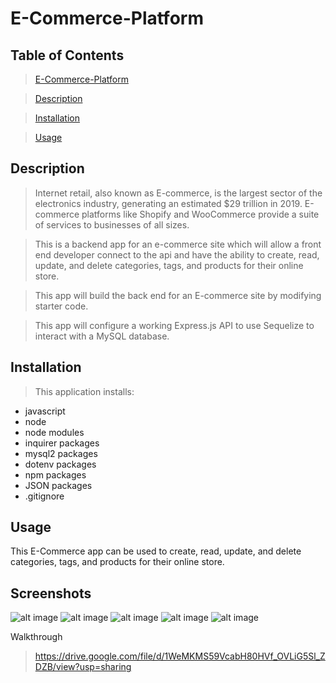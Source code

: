 # E-Commerce-Platform

## Table of Contents

>[E-Commerce-Platform](#[E-Commerce-Platform)

>[Description](#Description)

>[Installation](#Installation)

>[Usage](#Walk-Through)

## Description

>Internet retail, also known as E-commerce, is the largest sector of the electronics industry, generating an estimated $29 trillion in 2019. E-commerce platforms like Shopify and WooCommerce provide a suite of services to businesses of all sizes.

>This is a backend app for an e-commerce site which will allow a front end developer connect to the api and have the ability to create, read, update, and delete categories, tags, and products for their online store.

>This app will build the back end for an E-commerce site by modifying starter code.

>This app will configure a working Express.js API to use Sequelize to interact with a MySQL database.

## Installation

> This application installs:

* javascript
* node
* node modules
* inquirer packages
* mysql2 packages
* dotenv packages
* npm packages
* JSON packages
* .gitignore

## Usage

This E-Commerce app can be used to create, read, update, and delete categories, tags, and products for their online store.

## Screenshots

![alt image](./assets/2021-08-24.png)
![alt image](./assets/2021-08-24(1).png)
![alt image](./assets/2021-08-24(2).png)
![alt image](./assets/2021-08-24(3).png)
![alt image](./assets/2021-08-24(4).png)

Walkthrough
>https://drive.google.com/file/d/1WeMKMS59VcabH80HVf_OVLiG5Sl_ZDZB/view?usp=sharing
